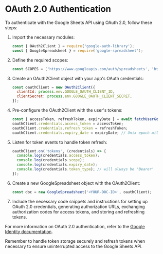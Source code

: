 # OAuth 2.0 Authentication

To authenticate with the Google Sheets API using OAuth 2.0, follow these steps:

1. Import the necessary modules:
   ```javascript
   const { OAuth2Client } = require('google-auth-library');
   const { GoogleSpreadsheet } = require('google-spreadsheet');
   ```

2. Define the required scopes:
   ```javascript
   const SCOPES = ['https://www.googleapis.com/auth/spreadsheets', 'https://www.googleapis.com/auth/drive.file'];
   ```

3. Create an OAuth2Client object with your app's OAuth credentials:
   ```javascript
   const oauthClient = new OAuth2Client({
     clientId: process.env.GOOGLE_OAUTH_CLIENT_ID,
     clientSecret: process.env.GOOGLE_OAUTH_CLIENT_SECRET,
   });
   ```

4. Pre-configure the OAuth2Client with the user's tokens:
   ```javascript
   const { accessToken, refreshToken, expiryDate } = await fetchUserGoogleCredsFromDatabase();
   oauthClient.credentials.access_token = accessToken;
   oauthClient.credentials.refresh_token = refreshToken;
   oauthClient.credentials.expiry_date = expiryDate; // Unix epoch milliseconds
   ```

5. Listen for token events to handle token refresh:
   ```javascript
   oauthClient.on('tokens', (credentials) => {
     console.log(credentials.access_token);
     console.log(credentials.scope);
     console.log(credentials.expiry_date);
     console.log(credentials.token_type); // will always be 'Bearer'
   });
   ```

6. Create a new GoogleSpreadsheet object with the OAuth2Client:
   ```javascript
   const doc = new GoogleSpreadsheet('<YOUR-DOC-ID>', oauthClient);
   ```

7. Include the necessary code snippets and instructions for setting up OAuth 2.0 credentials, generating authorization URLs, exchanging authorization codes for access tokens, and storing and refreshing tokens.

For more information on OAuth 2.0 authentication, refer to the [Google Identity documentation](https://developers.google.com/identity/protocols/oauth2).

Remember to handle token storage securely and refresh tokens when necessary to ensure uninterrupted access to the Google Sheets API.
